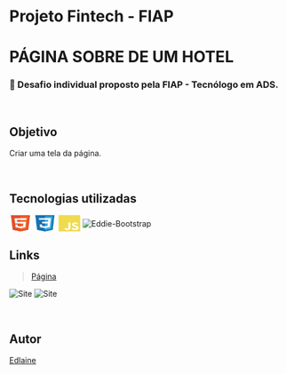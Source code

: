 # Projeto Fintech - FIAP

# **PÁGINA SOBRE DE UM HOTEL**
### 📌 Desafio individual proposto pela FIAP - Tecnólogo em ADS.
</br>

## **Objetivo**

<p>
    Criar uma tela da página.
</p>
</br>

## **Tecnologias utilizadas**

  <img align="center" alt="Eddie-HTML" height="30" width="40" src="https://raw.githubusercontent.com/devicons/devicon/master/icons/html5/html5-original.svg">
  <img align="center" alt="Eddie-CSS" height="30" width="40" src="https://raw.githubusercontent.com/devicons/devicon/master/icons/css3/css3-original.svg">
  <img align="center" alt="Eddie-Js" height="30" width="40" src="https://raw.githubusercontent.com/devicons/devicon/master/icons/javascript/javascript-plain.svg">
  <img align="center" alt="Eddie-Bootstrap" height="30" width="40" src="https://cdn.jsdelivr.net/gh/devicons/devicon/icons/bootstrap/bootstrap-original.svg">
</br>

## **Links**

> [Página]()

![Site](.img/tela02.png)
![Site](.img/tela01.png)

</br>

## **Autor**

[Edlaine](https://github.com/edlainex)
